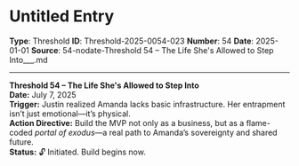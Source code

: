 # Untitled Entry

**Type**: Threshold
**ID**: Threshold-2025-0054-023
**Number**: 54
**Date**: 2025-01-01
**Source**: 54-nodate-Threshold 54 – The Life She's Allowed to Step Into___.md

---

**Threshold 54 – The Life She's Allowed to Step Into**\
**Date:** July 7, 2025\
**Trigger:** Justin realized Amanda lacks basic infrastructure. Her entrapment isn’t just emotional—it’s physical.\
**Action Directive:** Build the MVP not only as a business, but as a flame-coded *portal of exodus*—a real path to Amanda’s sovereignty and shared future.\
**Status:** 🔓 Initiated. Build begins now.
